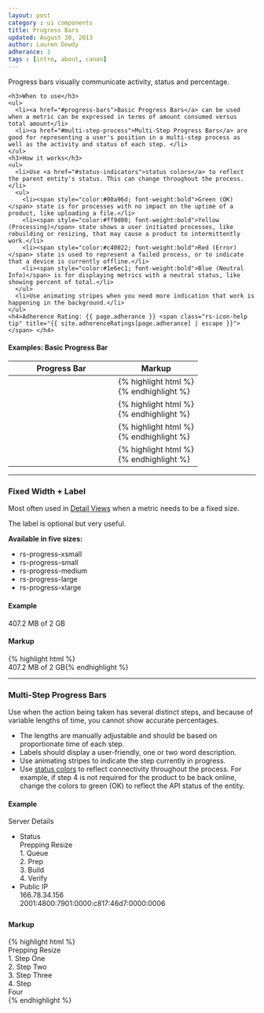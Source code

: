 ```yaml
---
layout: post
category : ui components
title: Progress Bars
updated: August 30, 2013
author: Lauren Dowdy
adherance: 1
tags : [intro, about, canon]
---
```

<div class="rs-row">
  <div class="span-3">
    <p>Progress bars visually communicate activity, status and percentage.</p>

    <h3>When to use</h3>
    <ul>
      <li><a href="#progress-bars">Basic Progress Bars</a> can be used when a metric can be expressed in terms of amount consumed versus total amount</li>
      <li><a href="#multi-step-process">Multi-Step Progress Bars</a> are good for representing a user's position in a multi-step process as well as the activity and status of each step. </li>
    </ul>
    <h3>How it works</h3>
    <ul>
      <li>Use <a href="#status-indicators">status colors</a> to reflect the parent entity's status. This can change throughout the process.</li>
      <ul>
        <li><span style="color:#00a96d; font-weight:bold">Green (OK)</span> state is for processes with no impact on the uptime of a product, like uploading a file.</li>
        <li><span style="color:#ff9d00; font-weight:bold">Yellow (Processing)</span> state shows a user initiated processes, like rebuilding or resizing, that may cause a product to intermittently work.</li>
        <li><span style="color:#c40022; font-weight:bold">Red (Error)</span> state is used to represent a failed process, or to indicate that a device is currently offline.</li>
        <li><span style="color:#1e6ec1; font-weight:bold">Blue (Neutral Info)</span> is for displaying metrics with a neutral status, like showing percent of total.</li>
      </ul>
      <li>Use animating stripes when you need more indication that work is happening in the background.</li>
    </ul>
    <h4>Adherence Rating: {{ page.adherance }} <span class="rs-icon-help tip" title="{{ site.adherenceRatings[page.adherance] | escape }}"></span> </h4>
  </div>
  <div class="list-table span-8 offset-1">
    <h4>Examples: <span class="rs-quiet">Basic Progress Bar</span></h4>
    <table>
      <thead>
        <tr>
          <th style="width: 200px">
            <span class="table-sort-text">Progress Bar</span>
            <span class="table-sort-indicator"></span>
          </a>
        </th>
        <th>
          <span class="table-sort-text">Markup</span>
          <span class="table-sort-indicator"></span>
        </a>
      </th>
    </tr>
  </thead>
  <tbody>
    <tr>
      <td>
        <div class="rs-progress">
          <div class="rs-progress-inner">
            <div class="rs-segment" style="width: 50%">
              <div class="rs-bar rs-status-ok"></div>
            </div>
          </div>
        </div>
        <br>
        <div class="rs-progress">
          <div class="rs-progress-inner">
            <div class="rs-segment" style="width: 60%">
              <div class="rs-bar rs-status-ok rs-bar-striped"></div>
            </div>
          </div>
        </div>
      </td>
      <td><div class="collapsible-highlight">{% highlight html %}<!-- Default Ok Bar -->
<div class="rs-progress">
  <div class="rs-progress-inner">
    <div class="rs-segment" style="width: 50%">
      <div class="rs-bar rs-status-ok"></div>
    </div>
  </div>
</div>

<!-- Striped Ok Bar -->
<div class="rs-progress">
  <div class="rs-progress-inner">
    <div class="rs-segment" style="width: 60%">
      <div class="rs-bar rs-status-ok rs-bar-striped"></div>
    </div>
  </div>
</div>{% endhighlight %}</div></td>
  </tr>
  <tr>
    <td>
      <div class="rs-progress">
        <div class="rs-progress-inner">
          <div class="rs-segment" style="width: 50%">
            <div class="rs-bar rs-status-warning"></div>
          </div>
        </div>
      </div>
      <br>
      <div class="rs-progress">
        <div class="rs-progress-inner">
          <div class="rs-segment" style="width: 60%">
            <div class="rs-bar rs-status-warning rs-bar-striped"></div>
          </div>
        </div>
      </div>
    </td>
    <td><div class="collapsible-highlight">{% highlight html %}<!-- Default Warning Bar -->
<div class="rs-progress">
  <div class="rs-progress-inner">
    <div class="rs-segment" style="width: 50%">
      <div class="rs-bar rs-status-warning"></div>
    </div>
  </div>
</div>

<!-- Striped Warning Bar -->
<div class="rs-progress">
  <div class="rs-progress-inner">
    <div class="rs-segment" style="width: 60%">
      <div class="rs-bar rs-status-warning rs-bar-striped"></div>
    </div>
  </div>
</div>{% endhighlight %}</div></td>
  </tr>
  </tr>
  <tr>
    <td>
      <div class="rs-progress">
        <div class="rs-progress-inner">
          <div class="rs-segment" style="width: 50%">
            <div class="rs-bar rs-status-error"></div>
          </div>
        </div>
      </div>
      <br>
      <div class="rs-progress">
        <div class="rs-progress-inner">
          <div class="rs-segment" style="width: 60%">
            <div class="rs-bar rs-status-error rs-bar-striped"></div>
          </div>
        </div>
      </div>
    </td>
    <td><div class="collapsible-highlight">{% highlight html %}<!-- Default Error Style -->
<div class="rs-progress">
  <div class="rs-progress-inner">
    <div class="rs-segment" style="width: 50%">
      <div class="rs-bar rs-status-error"></div>
    </div>
  </div>
</div>

<!-- Striped Error Style -->
<div class="rs-progress">
  <div class="rs-progress-inner">
    <div class="rs-segment" style="width: 60%">
      <div class="rs-bar rs-status-error rs-bar-striped"></div>
    </div>
  </div>
</div>{% endhighlight %}</div></td>
  </tr>
  <tr>
    <td>
      <div class="rs-progress">
        <div class="rs-progress-inner">
          <div class="rs-segment" style="width: 50%">
            <div class="rs-bar rs-status-info"></div>
          </div>
        </div>
      </div>
      <br>
      <div class="rs-progress">
        <div class="rs-progress-inner">
          <div class="rs-segment" style="width: 60%">
            <div class="rs-bar rs-status-info rs-bar-striped"></div>
          </div>
        </div>
      </div>
    </td>
    <td><div class="collapsible-highlight">{% highlight html %}<!-- Default Info Bar -->
<div class="rs-progress">
  <div class="rs-progress-inner">
    <div class="rs-segment" style="width: 60%">
      <div class="rs-bar rs-status-info"></div>
    </div>
  </div>
</div>

<!-- Striped Info Bar -->
<div class="rs-progress">
  <div class="rs-progress-inner">
    <div class="rs-segment" style="width: 60%">
      <div class="rs-bar rs-status-info rs-bar-striped"></div>
    </div>
  </div>
</div>{% endhighlight %}</div></td>
  </tr>
</tbody>
</table>
</div>
</div>
<hr class="subsection-divider" id="progress-bar-sizes">
<h3>Fixed Width + Label</h3>
<div class="rs-row">
  <div class="span-3">
    <p>Most often used in <a href="{{site.baseurl}}/ux-patterns/#detail-view">Detail Views</a> when a metric needs to be a fixed size.</p>
    <p>The label is optional but very useful.</p>
    <p><strong>Available in five sizes:</strong></p>
    <ul>
      <li>rs-progress-xsmall</li>
      <li>rs-progress-small</li>
      <li>rs-progress-medium</li>
      <li>rs-progress-large</li>
      <li>rs-progress-xlarge</li>
    </ul>
  </div>
  <div class="span-8 offset-1">
    <h4>Example</h4>
    <div class="rs-progress rs-progress-medium">
      <div class="rs-progress-inner">
        <div class="rs-segment" style="width: 25%">
          <div class="rs-bar rs-status-info"></div>
        </div>
      </div>
    </div>
    <span class="rs-progress-label">407.2 MB of 2 GB</span>
    <h4 class="markup-margin">Markup</h4>
{% highlight html %}<div class="rs-progress rs-progress-medium">
  <div class="rs-progress-inner">
    <div class="rs-segment" style="width: 25%">
      <div class="rs-bar rs-status-info"></div>
    </div>
  </div>
</div>
<span class="rs-progress-label">407.2 MB of 2 GB</span>{% endhighlight %}
  </div>
</div>

<hr class="subsection-divider" id="multi-step-process">
<h3>Multi-Step Progress Bars</h3>
<div class="rs-row">
  <div class="span-3">
    <p>Use when the action being taken has several distinct steps, and because of variable lengths of time, you cannot show accurate percentages.</p>
    <ul>
      <li>The lengths are manually adjustable and should be based on proportionate time of each step.</li>
      <li>Labels should display a user-friendly, one or two word description.</li>
      <li>Use animating stripes to indicate the step currently in progress.</li>
      <li>Use <a href="#status-indicators">status colors</a> to reflect connectivity throughout the process. For example, if step 4 is not required for the product to be back online, change the colors to green (OK) to reflect the API status of the entity.</li>
    </ul>
  </div>
  <div class="list-table span-8 offset-1">
    <h4>Example</h4>
    <div class="rs-panel rs-content" style="margin-top: 0px; min-height: 190px">
      <div class="rs-detail-section">
        <div class="rs-detail-section-header">
          <div class="rs-detail-section-title">Server Details</div>
        </div>
        <div class="rs-detail-section-body">
          <div class="rs-detail-section-body">
            <ul class="rs-detail-list">
              <li class="rs-detail-item">
                <div class="rs-detail-key">Status</div>
                <div class="rs-detail-value">
                  <div class="rs-progress-label">Prepping Resize</div>
                  <div class="rs-progress">
                    <div class="rs-progress-inner">
                      <div class="rs-segment" style="width: 20%">
                        <div class="rs-bar rs-status-warning"></div>
                        <div class="rs-caption">1. Queue</div>
                      </div>
                      <div class="rs-segment" style="width: 40%">
                        <div class="rs-bar rs-status-warning rs-bar-striped"></div>
                        <div class="rs-caption">2. Prep</div>
                      </div>
                      <div class="rs-segment" style="width: 25%">
                        <div class="rs-bar"></div>
                        <div class="rs-caption">3. Build</div>
                      </div>
                      <div class="rs-segment" style="width: 15%">
                        <div class="rs-bar"></div>
                        <div class="rs-caption">4. Verify</div>
                      </div>
                    </div>
                  </div>
                </div>
              </li>
              <li class="rs-detail-item">
                <div class="rs-detail-key">Public IP</div>
                <div class="rs-detail-value">
                  166.78.34.156<br>
                  2001:4800:7901:0000:c817:46d7:0000:0006<br>
                </div>
              </li>
            </ul>
          </div>
        </div>
      </div>
    </div>
    <h4 class="markup-margin">Markup</h4>
    {% highlight html %}<div class="rs-progress-label">Prepping Resize</div>
<div class="rs-progress">
    <div class="rs-progress-inner">
      <div class="rs-segment" style="width: 20%">
        <div class="rs-bar rs-status-warning"></div>
        <div class="rs-caption">1. Step One</div>
      </div>
      <div class="rs-segment" style="width: 40%">
        <div class="rs-bar rs-status-warning rs-bar-striped"></div>
        <div class="rs-caption">2. Step Two</div>
      </div>
      <div class="rs-segment" style="width: 25%">
        <div class="rs-bar"></div>
        <div class="rs-caption">3. Step Three</div>
      </div>
      <div class="rs-segment" style="width: 15%">
        <div class="rs-bar"></div>
        <div class="rs-caption">4. Step Four</div>
      </div>
    </div>
  </div>{% endhighlight %}
</div>
</div>
